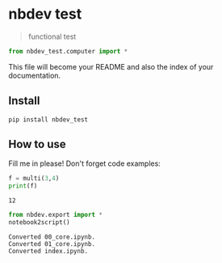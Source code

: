 
# nbdev test
> functional test



```python
from nbdev_test.computer import *
```

This file will become your README and also the index of your documentation.

## Install

`pip install nbdev_test`

## How to use

Fill me in please! Don't forget code examples:


```python
f = multi(3,4)
print(f)
```

    12
    


```python
from nbdev.export import *
notebook2script()
```

    Converted 00_core.ipynb.
    Converted 01_core.ipynb.
    Converted index.ipynb.
    
